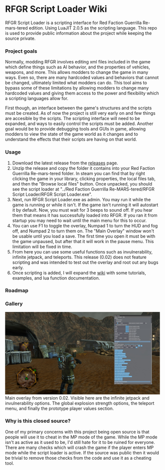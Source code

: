 # RFGR Script Loader Wiki
  RFGR Script Loader is a scripting interface for Red Faction Guerrilla Re-mars-tered edition. Using LuaJIT 2.0.5 as the scripting language. This repo is used to provide public information about the project while keeping the source private. 

### Project goals
  Normally, modding RFGR involves editing xml files included in the game which define things such as AI behavior, and the properties of vehicles, weapons, and more. This allows modders to change the game in many ways. Even so, there are many hardcoded values and behaviors that cannot be changed, ultimately limited what modders can do. This tool aims to bypass some of these limitations by allowing modders to change many hardcoded values and giving them access to the power and flexibility which a scripting languages allow for.

  First though, an interface between the game's structures and the scripts must be created. As of now the project is still very early on and few things are accesible by the scripts. The scripting interface will need to be expanded, and ways to easily control the scripts must be added. Another goal would be to provide debugging tools and GUIs in game, allowing modders to view the state of the game world as it changes and to understand the effects that their scripts are having on that world.

### Usage
1) Download the latest release from the [releases](https://github.com/Moneyl/RFGR-Script-Loader-Wiki/releases) page.
2) Unzip the release and copy the folder it contains into your Red Faction Guerrilla Re-mars-tered folder. In steam you can find that by right clicking the game in your library, clicking properties, the local files tab, and then the "Browse local files" button. Once unpacked, you should see the script loader at "../Red Faction Guerrilla Re-MARS-tered/RFGR Script Loader/RFGR Script Loader.exe".
3) Next, run RFGR Script Loader.exe as admin. You may run it while the game is running or while it isn't. If the game isn't running it will autostart it by default. Now, you must wait for 3 beeps to sound off. If you hear them that means it has successfully loaded into RFGR. If you ran it from startup you may need to wait until the main menu for this to occur. 
4) You can use F1 to toggle the overlay, Numpad 1 to turn the HUD and fog off, and Numpad 2 to turn them on. The "Main Overlay" window won't be usable until you load a save. The first time you open it must be with the game unpaused, but after that it will work in the pause menu. This limitation will be fixed in time. 
5) From here you can use some useful functions such as invulnerability, infinite jetpack, and teleports. This release (0.02) does not feature scripting and was intended to test out the overlay and root out any bugs early.
6) Once scripting is added, I will expand the [wiki](https://github.com/Moneyl/RFGR-Script-Loader-Wiki/wiki) with some tutorials, examples, and lua function documentation.

### Roadmap

### Gallery
![alt text](https://github.com/Moneyl/RFGR-Script-Loader-Wiki/blob/master/Images/0.02%20Main%20Overlay.jpg?raw=true "Main overlay example from 0.02")
Main overlay from version 0.02. Visible here are the infinite jetpack and invulnerability options. The global explosion strength options, the teleport menu, and finally the prototype player values section.

### Why is this closed source?
  One of my primary concerns with this project being open source is that people will use it to cheat in the MP mode of the game. While the MP mode isn't as active as it used to be, I'd still hate for it to be ruined for everyone. There are many checks which will crash the game if the player enters MP mode while the script loader is active. If the source was public then it would be trivial to remove those checks from the code and use it as a cheating tool.
